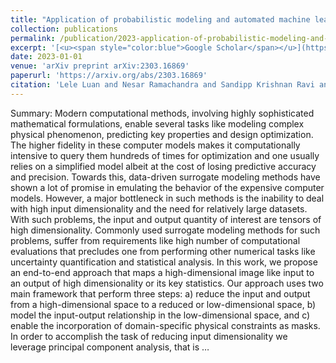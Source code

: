 ```yaml
---
title: "Application of probabilistic modeling and automated machine learning framework for high-dimensional stress field"
collection: publications
permalink: /publication/2023-application-of-probabilistic-modeling-and-automate
excerpt: '[<u><span style="color:blue">Google Scholar</span></u>](https://scholar.google.com/scholar?q=Application+of+probabilistic+modeling+and+automated+machine+learning+framework+for+high-dimensional+stress+field)'
date: 2023-01-01
venue: 'arXiv preprint arXiv:2303.16869'
paperurl: 'https://arxiv.org/abs/2303.16869'
citation: 'Lele Luan and Nesar Ramachandra and Sandipp Krishnan Ravi and Anindya Bhaduri and Piyush Pandita and Prasanna Balaprakash and Mihai Anitescu and Changjie Sun and Liping Wang (2023). "Application of probabilistic modeling and automated machine learning framework for high-dimensional stress field". arXiv preprint arXiv:2303.16869.'
---
```


Summary: Modern computational methods, involving highly sophisticated mathematical formulations, enable several tasks like modeling complex physical phenomenon, predicting key properties and design optimization. The higher fidelity in these computer models makes it computationally intensive to query them hundreds of times for optimization and one usually relies on a simplified model albeit at the cost of losing predictive accuracy and precision. Towards this, data-driven surrogate modeling methods have shown a lot of promise in emulating the behavior of the expensive computer models. However, a major bottleneck in such methods is the inability to deal with high input dimensionality and the need for relatively large datasets. With such problems, the input and output quantity of interest are tensors of high dimensionality. Commonly used surrogate modeling methods for such problems, suffer from requirements like high number of computational evaluations that precludes one from performing other numerical tasks like uncertainty quantification and statistical analysis. In this work, we propose an end-to-end approach that maps a high-dimensional image like input to an output of high dimensionality or its key statistics. Our approach uses two main framework that perform three steps: a) reduce the input and output from a high-dimensional space to a reduced or low-dimensional space, b) model the input-output relationship in the low-dimensional space, and c) enable the incorporation of domain-specific physical constraints as masks. In order to accomplish the task of reducing input dimensionality we leverage principal component analysis, that is …
